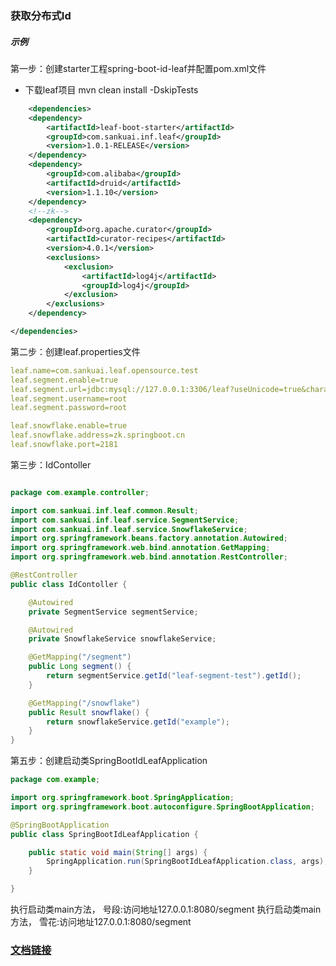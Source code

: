 ### 获取分布式Id

##### 示例

第一步：创建starter工程spring-boot-id-leaf并配置pom.xml文件
- 下载leaf项目 mvn clean install -DskipTests
~~~xml
	<dependencies>
    <dependency>
        <artifactId>leaf-boot-starter</artifactId>
        <groupId>com.sankuai.inf.leaf</groupId>
        <version>1.0.1-RELEASE</version>
    </dependency>
    <dependency>
        <groupId>com.alibaba</groupId>
        <artifactId>druid</artifactId>
        <version>1.1.10</version>
    </dependency>
    <!--zk-->
    <dependency>
        <groupId>org.apache.curator</groupId>
        <artifactId>curator-recipes</artifactId>
        <version>4.0.1</version>
        <exclusions>
            <exclusion>
                <artifactId>log4j</artifactId>
                <groupId>log4j</groupId>
            </exclusion>
        </exclusions>
    </dependency>

</dependencies>

~~~

第二步：创建leaf.properties文件

~~~yaml
leaf.name=com.sankuai.leaf.opensource.test
leaf.segment.enable=true
leaf.segment.url=jdbc:mysql://127.0.0.1:3306/leaf?useUnicode=true&characterEncoding=UTF-8&useSSL=false&autoReconnect=true&failOverReadOnly=false&serverTimezone=GMT%2B8
leaf.segment.username=root
leaf.segment.password=root

leaf.snowflake.enable=true
leaf.snowflake.address=zk.springboot.cn
leaf.snowflake.port=2181
~~~


第三步：IdContoller

~~~java

package com.example.controller;

import com.sankuai.inf.leaf.common.Result;
import com.sankuai.inf.leaf.service.SegmentService;
import com.sankuai.inf.leaf.service.SnowflakeService;
import org.springframework.beans.factory.annotation.Autowired;
import org.springframework.web.bind.annotation.GetMapping;
import org.springframework.web.bind.annotation.RestController;

@RestController
public class IdContoller {

    @Autowired
    private SegmentService segmentService;

    @Autowired
    private SnowflakeService snowflakeService;

    @GetMapping("/segment")
    public Long segment() {
        return segmentService.getId("leaf-segment-test").getId();
    }

    @GetMapping("/snowflake")
    public Result snowflake() {
        return snowflakeService.getId("example");
    }
}

~~~

第五步：创建启动类SpringBootIdLeafApplication

~~~java
package com.example;

import org.springframework.boot.SpringApplication;
import org.springframework.boot.autoconfigure.SpringBootApplication;

@SpringBootApplication
public class SpringBootIdLeafApplication {

    public static void main(String[] args) {
        SpringApplication.run(SpringBootIdLeafApplication.class, args);
    }

}

~~~

执行启动类main方法， 号段:访问地址127.0.0.1:8080/segment
执行启动类main方法， 雪花:访问地址127.0.0.1:8080/segment

### [文档链接](https://github.com/Meituan-Dianping/Leaf/blob/master/README_CN.md)